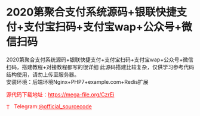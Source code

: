 # 2020第聚合支付系统源码+银联快捷支付+支付宝扫码+支付宝wap+公众号+微信扫码

2020第聚合支付系统源码+银联快捷支付+支付宝扫码+支付宝wap+公众号+微信扫码，搭建教程+对接教程都写的很详细 此源码搭建比较复杂，仅供学习参考代码结构使用，请勿上传至服务器。<br>安装环境：后端环境Nginx+PHP7+example.com+Redis扩展<br>


<p style="color: red;">源代码下载地址：<a href="https://mega-file.org/CzrEi" style="color: red;">https://mega-file.org/CzrEi</a></p><p style="color: red;"><img src="https://cdn-icons-png.flaticon.com/512/2111/2111646.png" alt="Telegram Icon" style="width: 16px; vertical-align: middle; margin-right: 5px;">Telegram:<a href="https://t.me/official_sourcecode" style="color: red;">@official_sourcecode</a></p>